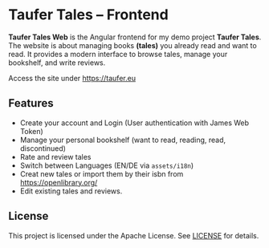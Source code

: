 # Taufer Tales – Frontend

**Taufer Tales Web** is the Angular frontend for my demo project **Taufer Tales**.
The website is about managing books **(tales)** you already read and want to read.
It provides a modern interface to browse tales, manage your bookshelf, and write reviews.

Access the site under https://taufer.eu

##  Features

-  Create your account and Login (User authentication with James Web Token)
-  Manage your personal bookshelf (want to read, reading, read, discontinued)
-  Rate and review tales
-  Switch between Languages (EN/DE via `assets/i18n`)
-  Creat new tales or import them by their isbn from https://openlibrary.org/
-  Edit existing tales and reviews.

##  License

This project is licensed under the Apache License. See [LICENSE](LICENSE) for details.
